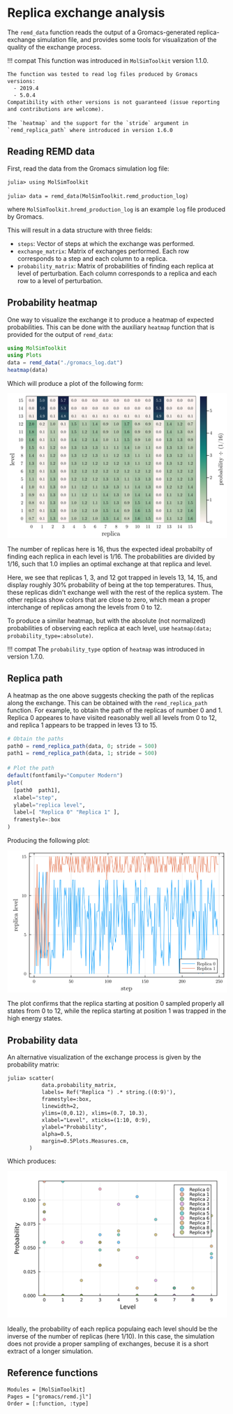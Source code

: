 # Replica exchange analysis

The `remd_data` function reads the output of a Gromacs-generated 
replica-exchange simulation file, and provides some tools for visualization
of the quality of the exchange process.

!!! compat
    This function was introduced in `MolSimToolkit` version 1.1.0. 

    The function was tested to read log files produced by Gromacs versions: 
      - 2019.4
      - 5.0.4
    Compatibility with other versions is not guaranteed (issue reporting and contributions are welcome). 

    The `heatmap` and the support for the `stride` argument in `remd_replica_path` where introduced in version 1.6.0

## Reading REMD data

First, read the data from the Gromacs simulation log file:

```julia-repl
julia> using MolSimToolkit

julia> data = remd_data(MolSimToolkit.remd_production_log)
```
where `MolSimToolkit.hremd_production_log` is an example `log` file produced by Gromacs.

This will result in a data structure with three fields:

- `steps`: Vector of steps at which the exchange was performed.
- `exchange_matrix`: Matrix of exchanges performed. 
  Each row corresponds to a step and each column to a replica. 
- `probability_matrix`: Matrix of probabilities of finding each replica at level of 
  perturbation. Each column corresponds to a replica and each row to a level of
  perturbation.

## Probability heatmap

One way to visualize the exchange it to produce a heatmap of expected probabilities. This
can be done with the auxiliary `heatmap` function that is provided for the output
of `remd_data`: 

```julia
using MolSimToolkit
using Plots
data = remd_data("./gromacs_log.dat")
heatmap(data)
```

Which will produce a plot of the following form:

![](./images/REMD/remd_heatmap.png)

The number of replicas here is 16, thus the expected ideal probabilty of finding each replica
in each level is $1/16$. The probabilities are divided by $1/16$, such that $1.0$ implies 
an optimal exchange at that replica and level. 

Here, we see that replicas 1, 3, and 12 got trapped in levels 13, 14, 15, and display roughly
30% probability of being at the top temperatures. Thus, these replicas didn't exchange well
with the rest of the replica system. The other replicas show colors that are close to zero,
which mean a proper interchange of replicas among the levels from 0 to 12. 

To produce a similar heatmap, but with the absolute (not normalized) probabilities of 
observing each replica at each level, use `heatmap(data; probability_type=:absolute)`. 

!!! compat
    The `probability_type` option of `heatmap` was introduced in version 1.7.0.

## Replica path

A heatmap as the one above suggests checking the path of the replicas along the exchange. 
This can be obtained with the `remd_replica_path` function. For example, to obtain the path
of the replicas of number 0 and 1. Replica 0 appeares to have visited reasonably well 
all levels from 0 to 12, and replica 1 appears to be trapped in leves 13 to 15.

```julia
# Obtain the paths
path0 = remd_replica_path(data, 0; stride = 500)
path1 = remd_replica_path(data, 1; stride = 500)

# Plot the path
default(fontfamily="Computer Modern")
plot(
  [path0  path1],
  xlabel="step",
  ylabel="replica level",
  label=[ "Replica 0" "Replica 1" ],
  framestyle=:box
)
```

Producing the following plot:

![](./images/REMD/replica_path.png)

The plot confirms that the replica starting at position 0 sampled properly all states from 0 to 12,
while the replica starting at position 1 was trapped in the high energy states.

## Probability data

An alternative visualization of the exchange process is
given by the probability matrix:

```julia-repl
julia> scatter(
           data.probability_matrix,
           labels= Ref("Replica ") .* string.((0:9)'),
           framestyle=:box,
           linewidth=2,
           ylims=(0,0.12), xlims=(0.7, 10.3),
           xlabel="Level", xticks=(1:10, 0:9),
           ylabel="Probability",
           alpha=0.5,
           margin=0.5Plots.Measures.cm,
       )
```

Which produces:

![hremd2.svg](./images/REMD/hremd2.svg)

Ideally, the probability of each replica populaing each level should be the inverse of the number of replicas (here $1/10$). In this case, the simulation does not provide a proper sampling
of exchanges, becuse it is a short extract of a longer simulation. 

## Reference functions

```@autodocs
Modules = [MolSimToolkit]
Pages = ["gromacs/remd.jl"]
Order = [:function, :type]
```




